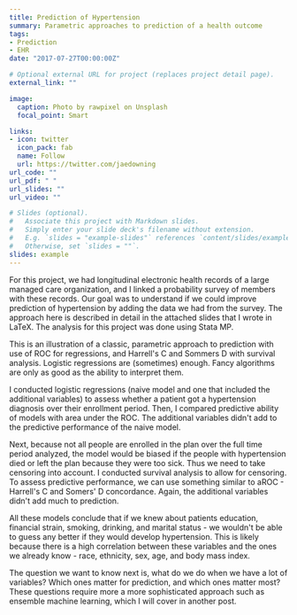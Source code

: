```yaml
---
title: Prediction of Hypertension
summary: Parametric approaches to prediction of a health outcome 
tags:
- Prediction
- EHR 
date: "2017-07-27T00:00:00Z"

# Optional external URL for project (replaces project detail page).
external_link: ""

image:
  caption: Photo by rawpixel on Unsplash
  focal_point: Smart

links:
- icon: twitter
  icon_pack: fab
  name: Follow
  url: https://twitter.com/jaedowning
url_code: ""
url_pdf: " "
url_slides: ""
url_video: ""

# Slides (optional).
#   Associate this project with Markdown slides.
#   Simply enter your slide deck's filename without extension.
#   E.g. `slides = "example-slides"` references `content/slides/example-slides.md`.
#   Otherwise, set `slides = ""`.
slides: example
---
```



For this project, we had longitudinal electronic health records of a large managed care organization, and I linked a probability survey of members with these records. Our goal was to understand if we could improve prediction of hypertension by adding the data we had from the survey. The approach here is described in detail in the attached slides that I wrote in LaTeX. The analysis for this project was done using Stata MP.

This is an illustration of a classic, parametric approach to prediction with use of ROC for regressions, and Harrell's C and Sommers D with survival analysis. Logistic regressions are (sometimes) enough. Fancy algorithms are only as good as the ability to interpret them. 

I conducted logistic regressions (naive model and one that included the additional variables) to assess whether a patient got a hypertension diagnosis over their enrollment period. Then, I compared predictive ability of models with area under the ROC. The additional variables didn't add to the predictive performance of the naive model.

Next, because not all people are enrolled in the plan over the full time period analyzed, the model would be biased if the people with hypertension died or left the plan because they were too sick. Thus we need to take censoring into account. I conducted survival analysis to allow for censoring. To assess predictive performance, we can use something similar to aROC - Harrell's C and Somers' D concordance. Again, the additional variables didn't add much to prediction.

All these models conclude that if we knew about patients education, financial strain, smoking, drinking, and marital status - we wouldn't be able to guess any better if they would develop hypertension. This is likely because there is a high correlation between these variables and the ones we already know - race, ethnicity, sex, age, and body mass index. 

The question we want to know next is, what do we do when we have a lot of variables? Which ones matter for prediction, and which ones matter most? These questions require more a more sophisticated approach such as ensemble machine learning, which I will cover in another post. 

